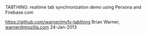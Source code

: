 
TABTHING:
 realtime tab synchronization demo
 using Persona and Firebase.com

 https://github.com/warner/myfx-tabthing
 Brian Warner, warner@mozilla.com
 24-Jan-2013
